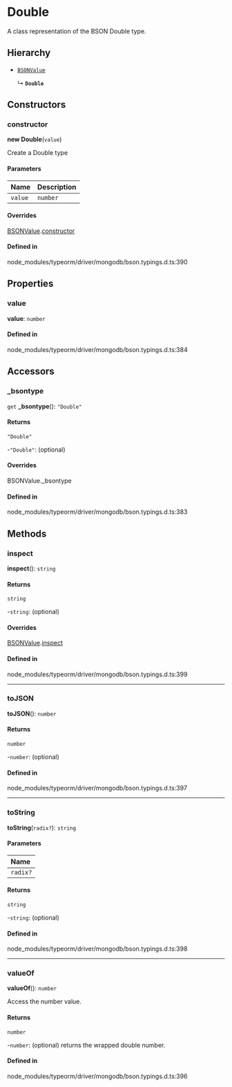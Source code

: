 # Double

A class representation of the BSON Double type.

## Hierarchy

- [`BSONValue`](BSONValue.md)

  ↳ **`Double`**

## Constructors

### constructor

**new Double**(`value`)

Create a Double type

#### Parameters

| Name | Description |
| :------ | :------ |
| `value` | `number` | the number we want to represent as a double. |

#### Overrides

[BSONValue](BSONValue.md).[constructor](BSONValue.md#constructor)

#### Defined in

node_modules/typeorm/driver/mongodb/bson.typings.d.ts:390

## Properties

### value

 **value**: `number`

#### Defined in

node_modules/typeorm/driver/mongodb/bson.typings.d.ts:384

## Accessors

### \_bsontype

`get` **_bsontype**(): ``"Double"``

#### Returns

``"Double"``

-```"Double"```: (optional) 

#### Overrides

BSONValue.\_bsontype

#### Defined in

node_modules/typeorm/driver/mongodb/bson.typings.d.ts:383

## Methods

### inspect

**inspect**(): `string`

#### Returns

`string`

-`string`: (optional) 

#### Overrides

[BSONValue](BSONValue.md).[inspect](BSONValue.md#inspect)

#### Defined in

node_modules/typeorm/driver/mongodb/bson.typings.d.ts:399

___

### toJSON

**toJSON**(): `number`

#### Returns

`number`

-`number`: (optional) 

#### Defined in

node_modules/typeorm/driver/mongodb/bson.typings.d.ts:397

___

### toString

**toString**(`radix?`): `string`

#### Parameters

| Name |
| :------ |
| `radix?` | `number` |

#### Returns

`string`

-`string`: (optional) 

#### Defined in

node_modules/typeorm/driver/mongodb/bson.typings.d.ts:398

___

### valueOf

**valueOf**(): `number`

Access the number value.

#### Returns

`number`

-`number`: (optional) returns the wrapped double number.

#### Defined in

node_modules/typeorm/driver/mongodb/bson.typings.d.ts:396

